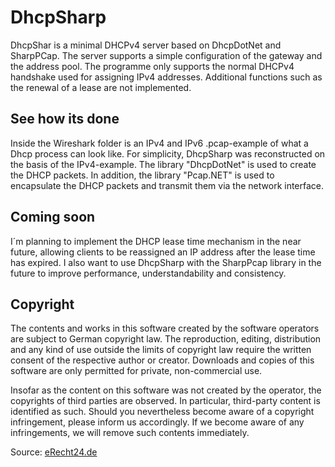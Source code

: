 # DhcpSharp
DhcpShar is a minimal DHCPv4 server based on DhcpDotNet and SharpPCap. The server supports a simple configuration of the gateway and the address pool. The programme only supports the normal DHCPv4 handshake used for assigning IPv4 addresses. Additional functions such as the renewal of a lease are not implemented.

## See how its done
Inside the Wireshark folder is an IPv4 and IPv6 .pcap-example of what a Dhcp process can look like. For simplicity, DhcpSharp was reconstructed on the basis of the IPv4-example. The library "DhcpDotNet" is used to create the DHCP packets. In addition, the library "Pcap.NET" is used to encapsulate the DHCP packets and transmit them via the network interface.

## Coming soon
I´m planning to implement the DHCP lease time mechanism in the near future, allowing clients to be reassigned an IP address after the lease time has expired. I also want to use DhcpSharp with the SharpPcap library in the future to improve performance, understandability and consistency.

## Copyright
The contents and works in this software created by the software operators are subject to German copyright law. The reproduction, editing, distribution and any kind of use outside the limits of copyright law require the written consent of the respective author or creator. Downloads and copies of this software are only permitted for private, non-commercial use.

Insofar as the content on this software was not created by the operator, the copyrights of third parties are observed. In particular, third-party content is identified as such. Should you nevertheless become aware of a copyright infringement, please inform us accordingly. If we become aware of any infringements, we will remove such contents immediately.

Source: [eRecht24.de](https://www.e-recht24.de/)
